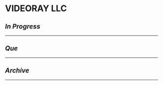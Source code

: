 # VIDEORAY LLC

## *In Progress*

--------------------

## *Que*

-----------------------------------
## *Archive*

-----------------------------------
